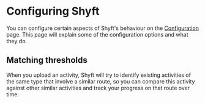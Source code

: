 # Configuring Shyft

You can configure certain aspects of Shyft's behaviour on the [Configuration](/config) page. This page will explain
some of the configuration options and what they do.

## Matching thresholds

When you upload an activity, Shyft will try to identify existing activities of the same type that involve a similar
route, so you can compare this activity against other similar activities and track your progress on that route over
time.